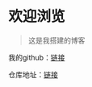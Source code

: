 # 欢迎浏览

> 这是我搭建的博客

我的github：[链接](https://github.com/xuweiquanshi)

仓库地址：[链接](https://github.com/xuweiquanshi/blog)
